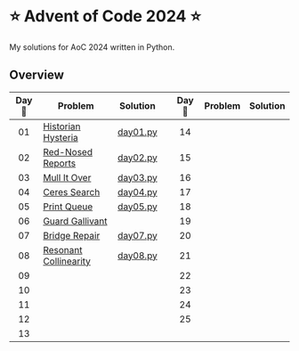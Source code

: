 # :star: Advent of Code 2024 :star:

My solutions for AoC 2024 written in Python.

## Overview

| Day :christmas_tree: | Problem | Solution | | Day :christmas_tree: | Problem | Solution |
| :---: | --- | --- | --- | :---: | --- | --- |
| 01 | [Historian Hysteria](https://adventofcode.com/2024/day/1) | [day01.py](src/solutions/day01.py) || 14 | [](https://adventofcode.com/2024/day/14) | [](src/solutions/day14.py) |
| 02 | [Red-Nosed Reports](https://adventofcode.com/2024/day/2) | [day02.py](src/solutions/day02.py) || 15 | [](https://adventofcode.com/2024/day/15) | [](src/solutions/day15.py) |
| 03 | [Mull It Over](https://adventofcode.com/2024/day/3) | [day03.py](src/solutions/day03.py) || 16 | [](https://adventofcode.com/2024/day/16) | [](src/solutions/day16.py) |
| 04 | [Ceres Search](https://adventofcode.com/2024/day/4) | [day04.py](src/solutions/day04.py) || 17 | [](https://adventofcode.com/2024/day/17) | [](src/solutions/day17.py) |
| 05 | [Print Queue](https://adventofcode.com/2024/day/5) | [day05.py](src/solutions/day05.py) || 18 | [](https://adventofcode.com/2024/day/18) | [](src/solutions/day18.py) |
| 06 | [Guard Gallivant](https://adventofcode.com/2024/day/6) | [](src/solutions/day06.py) || 19 | [](https://adventofcode.com/2024/day/19) | [](src/solutions/day19.py) |
| 07 | [Bridge Repair](https://adventofcode.com/2024/day/7) | [day07.py](src/solutions/day07.py) || 20 | [](https://adventofcode.com/2024/day/20) | [](src/solutions/day20.py) |
| 08 | [Resonant Collinearity](https://adventofcode.com/2024/day/8) | [day08.py](src/solutions/day08.py) || 21 | [](https://adventofcode.com/2024/day/21) | [](src/solutions/day21.py) |
| 09 | [](https://adventofcode.com/2024/day/9) | [](src/solutions/day09.py) || 22 | [](https://adventofcode.com/2024/day/22) | [](src/solutions/day22.py) |
| 10 | [](https://adventofcode.com/2024/day/10) | [](src/solutions/day10.py) || 23 | [](https://adventofcode.com/2024/day/23) | [](src/solutions/day23.py) |
| 11 | [](https://adventofcode.com/2024/day/11) | [](src/solutions/day11.py) || 24 | [](https://adventofcode.com/2024/day/24) | [](src/solutions/day24.py) |
| 12 | [](https://adventofcode.com/2024/day/12) | [](src/solutions/day12.py) || 25 | [](https://adventofcode.com/2024/day/25) | [](src/solutions/day25.py) |
| 13 | [](https://adventofcode.com/2024/day/13) | [](src/solutions/day13.py) |
